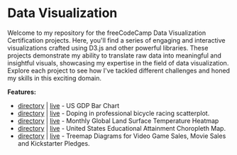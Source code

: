 ﻿# Data Visualization

Welcome to my repository for the freeCodeCamp Data Visualization Certification projects. Here, you'll find a series of engaging and interactive visualizations crafted using D3.js and other powerful libraries. These projects demonstrate my ability to translate raw data into meaningful and insightful visuals, showcasing my expertise in the field of data visualization. Explore each project to see how I've tackled different challenges and honed my skills in this exciting domain.

**Features:**

- [directory](./bar-chart) | [live](https://oraio-us-gdp-barchart.netlify.app) - US GDP Bar Chart
- [directory](./scatter-plot/) | [live](https://oraio-doping-scatterplot.netlify.app) - Doping in professional bicycle racing scatterplot.
- [directory](./heat-map/) | [live](https://oraio-temperature-heatmap.netlify.app) - Monthly Global Land Surface Temperature Heatmap
- [directory](./choropleth-map/) | [live](https://oraio-us-education-choroplethmap.netlify.app) - United States Educational Attainment Choropleth Map.
- [directory](./treemap-diagram/) | [live](https://oraio-treemap-diagram.netlify.app) - Treemap Diagrams for Video Game Sales, Movie Sales and Kickstarter Pledges.
